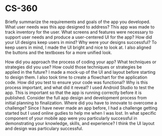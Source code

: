 # CS-360
Briefly summarize the requirements and goals of the app you developed. What user needs was this app designed to address?
This app was made to track inventory for the user.
What screens and features were necessary to support user needs and produce a user-centered UI for the app? How did your UI designs keep users in mind? Why were your designs successful?
To keep users in mind, I made the UI bright and nice to look at. I also aligned the buttons and the textboxes for a more unified look.

How did you approach the process of coding your app? What techniques or strategies did you use? How could those techniques or strategies be applied in the future?
I made a mock-up of the UI and layout before starting to design them. I also took time to create a flowchart for the application code.
How did you test to ensure your code was functional? Why is this process important, and what did it reveal?
I used Android Studio to test the app. This is important so that the app is running correctly before it is published.
Consider the full app design and development process from initial planning to finalization. Where did you have to innovate to overcome a challenge?
Since I have never made an app before, I had a challenge getting started but I used online gudies to help me when I was lost.
In what specific component of your mobile app were you particularly successful in demonstrating your knowledge, skills, and experience?
I think the UI layout and design was particulary successful.

